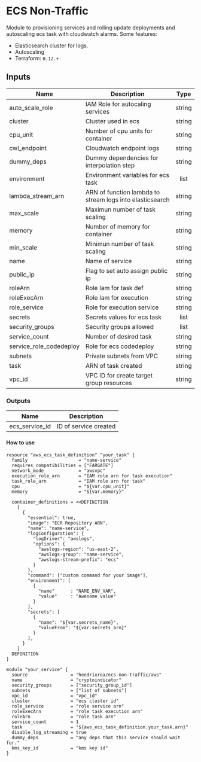 # ECS Non-Traffic

Module to provisioning services and rolling update deployments and autoscaling ecs task with cloudwatch alarms. Some features:

- Elasticsearch cluster for logs.
- Autoscaling
- Terraform: `0.12.+`

## Inputs

| Name | Description | Type |
|------|-------------|:----:|
| <div id='var.auto_scale_role'></div> auto_scale_role | IAM Role for autocaling services | string |
| <div id='var.cluster'></div> cluster | Cluster used in ecs | string |
| <div id='var.cpu_unit'></div> cpu_unit | Number of cpu units for container | string |
| <div id='var.cwl_endpoint'></div> cwl_endpoint | Cloudwatch endpoint logs | string |
| <div id='var.dummy_deps'></div> dummy_deps | Dummy dependencies for interpolation step | string |
| <div id='var.environment'></div> environment | Environment variables for ecs task | list |
| <div id='var.lambda_stream_arn'></div> lambda_stream_arn | ARN of function lambda to stream logs into elasticsearch | string |
| <div id='var.max_scale'></div> max_scale | Maximun number of task scaling | string |
| <div id='var.memory'></div> memory | Number of memory for container | string |
| <div id='var.min_scale'></div> min_scale | Minimun number of task scaling | string |
| <div id='var.name'></div> name | Name of service | string |
| <div id='var.public_ip'></div> public_ip | Flag to set auto assign public ip | string |
| <div id='var.roleArn'></div> roleArn | Role Iam for task def | string |
| <div id='var.roleExecArn'></div> roleExecArn | Role Iam for execution | string |
| <div id='var.role_service'></div> role_service | Role for execution service | string |
| <div id='var.secrets'></div> secrets | Secrets values for ecs task | list |
| <div id='var.security_groups'></div> security_groups | Security groups allowed | list |
| <div id='var.service_count'></div> service_count | Number of desired task | string |
| <div id='var.service_role_codedeploy'></div> service_role_codedeploy | Role for ecs codedeploy | string |
| <div id='var.subnets'></div> subnets | Private subnets from VPC | string |
| <div id='var.task'></div> task | ARN of task created | string |
| <div id='var.vpc_id'></div> vpc_id | VPC ID for create target group resources | string |

### Outputs

| Name | Description |
|------|-------------|
| <div id='output.ecs_service_id'></div> ecs_service_id | ID of service created |

#### How to use

```hcl
resource "aws_ecs_task_definition" "your_task" {
  family                   = "name-service"
  requires_compatibilities = ["FARGATE"]
  network_mode             = "awsvpc"
  execution_role_arn       = "IAM role arn for task execution"
  task_role_arn            = "IAM role arn for task"
  cpu                      = "${var.cpu_unit}"
  memory                   = "${var.memory}"

  container_definitions = <<DEFINITION
    [
      {
        "essential": true,
        "image": "ECR Repository ARN",
        "name": "name-service",
        "logConfiguration": {
          "logDriver": "awslogs",
          "options": {
            "awslogs-region": "us-east-2",
            "awslogs-group": "name-service",
            "awslogs-stream-prefix": "ecs"
          }
        },
        "command": ["custom command for your image"],
        "environment": [
          {
            "name"      : "NAME_ENV_VAR",
            "value"     : "Awesome value"
          }
        ],
        "secrets": [
          {
            "name": "${var.secrets_name}",
            "valueFrom": "${var.secrets_arn}"
          }
        ],
      }
    ]
  DEFINITION
}

module "your_service" {
  source                = "hendrixroa/ecs-non-traffic/aws"
  name                  = "cryptoindicator"
  security_groups       = ["security_group_id"]
  subnets               = ["list of subnets"]
  vpc_id                = "vpc_id"
  cluster               = "ecs cluster id"
  role_service          = "role service arn"
  roleExecArn           = "role task execution arn"
  roleArn               = "role task arn"
  service_count         = 1
  task                  = "${aws_ecs_task_definition.your_task.arn}"
  disable_log_streaming = true
  dummy_deps            = "any deps that this service should wait for."
  kms_key_id            = "kms key id"
}

```
